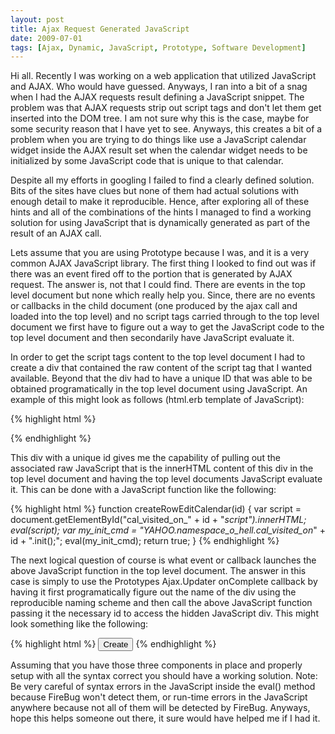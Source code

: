 ```yaml
---
layout: post
title: Ajax Request Generated JavaScript
date: 2009-07-01
tags: [Ajax, Dynamic, JavaScript, Prototype, Software Development]
---
```

Hi all. Recently I was working on a web application that utilized JavaScript
and AJAX. Who would have guessed. Anyways, I ran into a bit of a snag when I
had the AJAX requests result defining a JavaScript snippet. The problem was
that AJAX requests strip out script tags and don't let them get inserted into
the DOM tree. I am not sure why this is the case, maybe for some security
reason that I have yet to see. Anyways, this creates a bit of a problem when
you are trying to do things like use a JavaScript calendar widget inside the
AJAX result set when the calendar widget needs to be initialized by some
JavaScript code that is unique to that calendar.

Despite all my efforts in googling I failed to find a clearly defined solution.
Bits of the sites have clues but none of them had actual solutions with enough
detail to make it reproducible. Hence, after exploring all of these hints and
all of the combinations of the hints I managed to find a working solution for
using JavaScript that is dynamically generated as part of the result of an AJAX
call.

Lets assume that you are using Prototype because I was, and it is a very common
AJAX JavaScript library. The first thing I looked to find out was if there was
an event fired off to the portion that is generated by AJAX request. The answer
is, not that I could find. There are events in the top level document but none
which really help you. Since, there are no events or callbacks in the child
document (one produced by the ajax call and loaded into the top level) and no
script tags carried through to the top level document we first have to figure
out a way to get the JavaScript code to the top level document and then
secondarily have JavaScript evaluate it.

In order to get the script tags content to the top level document I had to
create a div that contained the raw content of the script tag that I wanted
available. Beyond that the div had to have a unique ID that was able to be
obtained programatically in the top level document using JavaScript. An example
of this might look as follows (html.erb template of JavaScript):

{% highlight html %}
  <div id="<%= calendar_id %>_script" style="display: none;">;
  <%= calendar_id %>SelectHandler = function(type, args, obj){
    var selected = args[0];
    var selDate = selected[0][0] + "-" + selected[0][1] + "-" + selected[0][2];
    <% if txt_input_id.nil? %>
      document.getElementById("<%= calendar_namespace %>_<%= calendar_id %>").value = selDate;
      <%= calendar_id %>hide();
    <% else %>
      document.getElementById("<%= txt_input_id %>").value = selDate;
      <%= calendar_id %>hide();
    <% end %>
  }

  <%= calendar_id %>show = function (){
    var cur_z = $('<%= calendar_container %>').style.zIndex;
    if (!cur_z) {
      cur_z = 1;
    } else {
      cur_z = parseInt(cur_z);
    }
    $('<%= calendar_container %>').show();
    $('<%= calendar_container %>').style.zIndex = (cur_z + 1);
  }

  <%= calendar_id %>hide = function(){
    var cur_z = $('<%= calendar_container %>').style.zIndex;
    if (!cur_z) {
      cur_z = 1;
    } else {
      cur_z = parseInt(cur_z);
    }
    $('<%= calendar_container %>').hide();
    $('<%= calendar_container %>').style.zIndex = (cur_z - 1);
  }

  YAHOO.namespace("<%= calendar_namespace %>.<%= calendar_id %>");
  YAHOO.<%= calendar_namespace %>.<%= calendar_id %>.init = function() {
    YAHOO.<%= calendar_namespace %>.<%= calendar_id %>.Cal = new YAHOO.widget.Calendar("<%= calendar_id %>","<%= calendar_container %>", <%= @opts %>);

    YAHOO.<%= calendar_namespace %>.<%= calendar_id %>.Cal.selectEvent.subscribe(<%= calendar_id %>SelectHandler, YAHOO.<%= calendar_namespace %>.<%= calendar_id %>.Cal, true);
    YAHOO.<%= calendar_namespace %>.<%= calendar_id %>.Cal.render();
  }
</div>
{% endhighlight %}
  
This div with a unique id gives me the capability of pulling out the associated
raw JavaScript that is the innerHTML content of this div in the top level
document and having the top level documents JavaScript evaluate it. This can be
done with a JavaScript function like the following:

{% highlight html %}
function createRowEditCalendar(id) {
  var script = document.getElementById("cal_visited_on_" + id + "_script").innerHTML;
  eval(script);
  var my_init_cmd = "YAHOO.namespace_o_hell.cal_visited_on_" + id + ".init();";
  eval(my_init_cmd);
  return true;
}
{% endhighlight %}

The next logical question of course is what event or callback launches the
above JavaScript function in the top level document. The answer in this case is
simply to use the Prototypes Ajax.Updater onComplete callback by having it
first programatically figure out the name of the div using the reproducible
naming scheme and then call the above JavaScript function passing it the
necessary id to access the hidden JavaScript div. This might look something
like the following:

{% highlight html %}
<input type="button" id="rowedit_create_button" value="Create" onclick="new Ajax.Updater(<% if prefix %> '<%= prefix %>_rowedit_data_rows' <% else %> 'rowedit_data_rows' <% end %>, '<%= urls[:create] %>', {asynchronous:true, parameters:$(<% if prefix %> '<%= prefix %>_rowedit_create_form' <% else %> 'rowedit_create_form' <% end %>).serialize(), insertion: Insertion.Bottom, onComplete: function() { var drows = document.getElementById('rowedit_data_rows'); var last_row_id = drows.lastChild.id; last_row_id = last_row_id.replace('edit_', ''); last_row_id = last_row_id.replace('_row', ''); createRowEditCalendar(last_row_id); } });"/>
{% endhighlight %}

Assuming that you have those three components in place and properly setup with
all the syntax correct you should have a working solution. Note: Be very
careful of syntax errors in the JavaScript inside the eval() method because
FireBug won't detect them, or run-time errors in the JavaScript anywhere
because not all of them will be detected by FireBug. Anyways, hope this helps
someone out there, it sure would have helped me if I had it.
